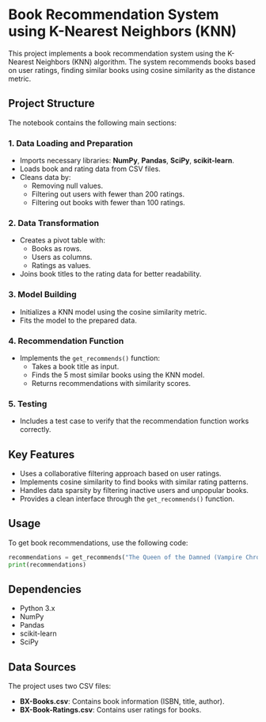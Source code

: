 # Book Recommendation System using K-Nearest Neighbors (KNN)

This project implements a book recommendation system using the K-Nearest Neighbors (KNN) algorithm. The system recommends books based on user ratings, finding similar books using cosine similarity as the distance metric.

## Project Structure

The notebook contains the following main sections:

### 1. Data Loading and Preparation
- Imports necessary libraries: **NumPy**, **Pandas**, **SciPy**, **scikit-learn**.
- Loads book and rating data from CSV files.
- Cleans data by:
    - Removing null values.
    - Filtering out users with fewer than 200 ratings.
    - Filtering out books with fewer than 100 ratings.

### 2. Data Transformation
- Creates a pivot table with:
    - Books as rows.
    - Users as columns.
    - Ratings as values.
- Joins book titles to the rating data for better readability.

### 3. Model Building
- Initializes a KNN model using the cosine similarity metric.
- Fits the model to the prepared data.

### 4. Recommendation Function
- Implements the `get_recommends()` function:
    - Takes a book title as input.
    - Finds the 5 most similar books using the KNN model.
    - Returns recommendations with similarity scores.

### 5. Testing
- Includes a test case to verify that the recommendation function works correctly.

## Key Features
- Uses a collaborative filtering approach based on user ratings.
- Implements cosine similarity to find books with similar rating patterns.
- Handles data sparsity by filtering inactive users and unpopular books.
- Provides a clean interface through the `get_recommends()` function.

## Usage

To get book recommendations, use the following code:

```python
recommendations = get_recommends("The Queen of the Damned (Vampire Chronicles (Paperback))")
print(recommendations)
```

## Dependencies
- Python 3.x
- NumPy
- Pandas
- scikit-learn
- SciPy

## Data Sources
The project uses two CSV files:
- **BX-Books.csv**: Contains book information (ISBN, title, author).
- **BX-Book-Ratings.csv**: Contains user ratings for books.
